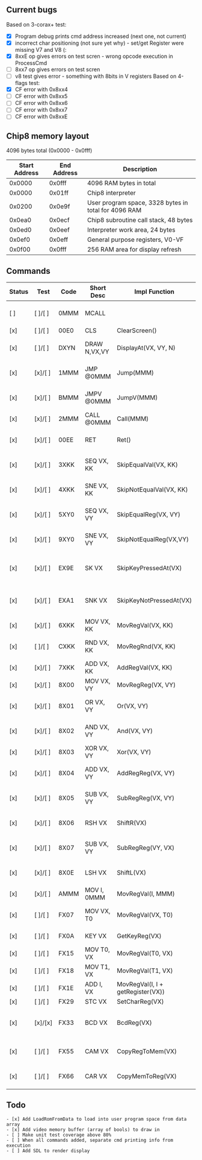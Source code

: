 ## Current bugs
Based on 3-corax+ test:
- [x] Program debug prints cmd address increased (next one, not current)
- [x] incorrect char positioning (not sure yet why) - set/get Register were missing V7 and V8 (:
- [x] 8xxE op gives errors on test scren - wrong opcode execution in ProcessCmd
- [ ] 8xx7 op gives errors on test scren
- [ ] v8 test gives error - something with 8bits in V registers
Based on 4-flags test:
- [x] CF error with 0x8xx4
- [ ] CF error with 0x8xx5
- [ ] CF error with 0x8xx6
- [ ] CF error with 0x8xx7
- [ ] CF error with 0x8xxE

## Chip8 memory layout
4096 bytes total (0x0000 - 0x0fff)

| Start Address | End Address | Description |
| --------------- | --------------- | --------------- |
| 0x0000 | 0x0fff | 4096 RAM bytes in total |
| 0x0000 | 0x01ff | Chip8 interpreter |
| 0x0200 | 0x0e9f | User program space, 3328 bytes in total for 4096 RAM |
| 0x0ea0 | 0x0ecf | Chip8 subroutine call stack, 48 bytes |
| 0x0ed0 | 0x0eef | Interpreter work area, 24 bytes |
| 0x0ef0 | 0x0eff | General purpose registers, V0-VF |
| 0x0f00 | 0x0fff | 256 RAM area for display refresh |

## Commands
|Status| Test    | Code | Short Desc   | Impl Function              | Description |
|------|---------|------|--------------|----------------------------|-------------|
| [ ]  | [ ]/[ ] | 0MMM | MCALL        |                            | Machine (OS) subroutine call |
| [x]  | [ ]/[ ] | 00E0 | CLS          | ClearScreen()              | Clear screen |
| [x]  | [ ]/[ ] | DXYN | DRAW N,VX,VY | DisplayAt(VX, VY, N)       | Draw byte pattern at pos VX,VY |
| [x]  | [x]/[ ] | 1MMM | JMP @0MMM    | Jump(MMM)                  | Unconditional jump to address |
| [x]  | [x]/[ ] | BMMM | JMPV @0MMM   | JumpV(MMM)                 | Unconditional jump to (V0 + address)|
| [x]  | [x]/[ ] | 2MMM | CALL @0MMM   | Call(MMM)                  | Subroutine call            |
| [x]  | [x]/[ ] | 00EE | RET          | Ret()                      | Return from subroutine call|
| [x]  | [x]/[ ] | 3XKK | SEQ VX, KK   | SkipEqualVal(VX, KK)       | Skip next command if VX == KK |
| [x]  | [x]/[ ] | 4XKK | SNE VX, KK   | SkipNotEqualVal(VX, KK)    | Skip next commend if VX != KK |
| [x]  | [x]/[ ] | 5XY0 | SEQ VX, VY   | SkipEqualReg(VX, VY)       | Skip next command if VX == VY |
| [x]  | [x]/[ ] | 9XY0 | SNE VX, VY   | SkipNotEqualReg(VX,VY)     | Skip next command if VX != VY |
| [x]  | [x]/[ ] | EX9E | SK  VX       | SkipKeyPressedAt(VX)       | Skip next command if VX == Hex Key (LSD) |
| [x]  | [x]/[ ] | EXA1 | SNK VX       | SkipKeyNotPressedAt(VX)    | Skip next command if VX != Hex Key (LSD) |
| [x]  | [x]/[ ] | 6XKK | MOV VX, KK   | MovRegVal(VX, KK)          | Set VX = KK |
| [x]  | [ ]/[ ] | CXKK | RND VX, KK   | MovRegRnd(VX, KK)          | Set VX = Rnd with KK as mask |
| [x]  | [x]/[ ] | 7XKK | ADD VX, KK   | AddRegVal(VX, KK)          | Set VX = VX + KK |
| [x]  | [x]/[ ] | 8X00 | MOV VX, VY   | MovRegReg(VX, VY)          | Set VX = VY |
| [x]  | [x]/[ ] | 8X01 | OR  VX, VY   | Or(VX, VY)                 | Set VX = VX OR VY (VF mod) |
| [x]  | [x]/[ ] | 8X02 | AND VX, VY   | And(VX, VY)                | Set VX = VX AND VY (VF mod) |
| [x]  | [x]/[ ] | 8X03 | XOR VX, VY   | Xor(VX, VY)                | Set VX = VX XOR VY |
| [x]  | [x]/[ ] | 8X04 | ADD VX, VY   | AddRegReg(VX, VY)          | Set VX = VX + VY (VF mod) |
| [x]  | [x]/[ ] | 8X05 | SUB VX, VY   | SubRegReg(VX, VY)          | Set VX = VX - VY (VF mod)|
| [x]  | [x]/[ ] | 8X06 | RSH VX       | ShiftR(VX)                 | Set VX = VX>>1 (VF mod) |
| [x]  | [x]/[ ] | 8X07 | SUB VX, VY   | SubRegReg(VY, VX)          | Set VX = VY - VX (VF mod) |
| [x]  | [x]/[ ] | 8X0E | LSH VX       | ShiftL(VX)                 | Set VX = VX<<1 (VF mod) |
| [x]  | [x]/[ ] | AMMM | MOV I, 0MMM  | MovRegVal(I, MMM)          | Set I = 0MMM |
| [x]  | [ ]/[ ] | FX07 | MOV VX, T0   | MovRegVal(VX, T0)          | Set VX = T0 current timer value |
| [x]  | [ ]/[ ] | FX0A | KEY VX       | GetKeyReg(VX)              | Set VX = Hex Key digit |
| [x]  | [ ]/[ ] | FX15 | MOV T0, VX   | MovRegVal(T0, VX)          | Set T0 = VX |
| [x]  | [ ]/[ ] | FX18 | MOV T1, VX   | MovRegVal(T1, VX)          | Set T1 = VX |
| [x]  | [ ]/[ ] | FX1E | ADD I, VX    | MovRegVal(I, I + getRegister(VX)) | Set I = I + VX |
| [x]  | [ ]/[ ] | FX29 | STC VX       | SetCharReg(VX)             | ??? |
| [x]  | [x]/[x] | FX33 | BCD VX       | BcdReg(VX)                 | Set MI = 3 dec digit of VX (I not updated) |
| [x]  | [ ]/[ ] | FX55 | CAM VX       | CopyRegToMem(VX)           | Set MI = V0:VX (I = I + X + 1) |
| [x]  | [ ]/[ ] | FX66 | CAR VX       | CopyMemToReg(VX)           | Set V0:VX = MI (I = I + X + 1) |


## Todo

	- [x] Add LoadRomFromData to load into user program space from data array
    - [x] Add video memory buffer (array of bools) to draw in
    - [ ] Make unit test coverage above 80%
    - [ ] When all commands added, separate cmd printing info from execution
    - [ ] Add SDL to render display
